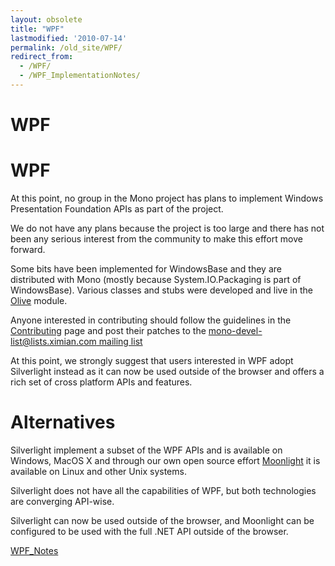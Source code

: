```yaml
---
layout: obsolete
title: "WPF"
lastmodified: '2010-07-14'
permalink: /old_site/WPF/
redirect_from:
  - /WPF/
  - /WPF_ImplementationNotes/
---
```


WPF
===

WPF
===

At this point, no group in the Mono project has plans to implement Windows Presentation Foundation APIs as part of the project.

We do not have any plans because the project is too large and there has not been any serious interest from the community to make this effort move forward.

Some bits have been implemented for WindowsBase and they are distributed with Mono (mostly because System.IO.Packaging is part of WindowsBase). Various classes and stubs were developed and live in the [Olive]({{site.github.url}}/old_site/Olive "Olive") module.

Anyone interested in contributing should follow the guidelines in the [Contributing]({{site.github.url}}/old_site/Contributing "Contributing") page and post their patches to the [mono-devel-list@lists.ximian.com mailing list](/index.php?title=Lists&action=edit&redlink=1 "Lists (page does not exist)")

At this point, we strongly suggest that users interested in WPF adopt Silverlight instead as it can now be used outside of the browser and offers a rich set of cross platform APIs and features.

Alternatives
============

Silverlight implement a subset of the WPF APIs and is available on Windows, MacOS X and through our own open source effort [Moonlight]({{site.github.url}}/old_site/Moonlight "Moonlight") it is available on Linux and other Unix systems.

Silverlight does not have all the capabilities of WPF, but both technologies are converging API-wise.

Silverlight can now be used outside of the browser, and Moonlight can be configured to be used with the full .NET API outside of the browser.

[WPF\_Notes]({{site.github.url}}/old_site/WPF_Notes "WPF Notes")

